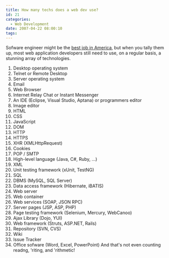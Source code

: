 ```yaml
---
title: How many techs does a web dev use?
id: 21
categories:
  - Web Development
date: 2007-04-22 08:00:10
tags:
---
```


 Sofware engineer might be the [best job in America](http://money.cnn.com/popups/2006/moneymag/bestjobs/frameset.1.exclude.html), but when you tally them up, most web application developers still need to use, on a regular basis, a stunning array of technologies.

1.  Desktop operating system
2.  Telnet or Remote Desktop
3.  Server operating system
4.  Email
5.  Web Browser
6.  Internet Relay Chat or Instant Messenger
7.  An IDE (Eclipse, Visual Studio, Aptana) or programmers editor
8.  Image editor
9.  HTML
10.  CSS
11.  JavaScript
12.  DOM
13.  HTTP
14.  HTTPS
15.  XHR (XMLHttpRequest)
16.  Cookies
17.  POP / SMTP
18.  High-level language (Java, C#, Ruby, ...)
19.  XML
20.  Unit testing framework (xUnit, TestNG)
21.  SQL
22.  DBMS (MySQL, SQL Server)
23.  Data access framework (Hibernate, iBATIS)
24.  Web server
25.  Web container
26.  Web services (SOAP, JSON RPC)
27.  Server pages (JSP, ASP, PHP)
28.  Page testing framework (Selenium, Mercury, WebCanoo)
29.  Ajax Library (Dojo, YUI)
30.  Web framework (Struts, ASP.NET, Rails)
31.  Repository (SVN, CVS)
32.  Wiki
33.  Issue Tracker
34.  Office sofware (Word, Excel, PowerPoint)
And that's not even counting readng, 'riting, and 'rithmetic!